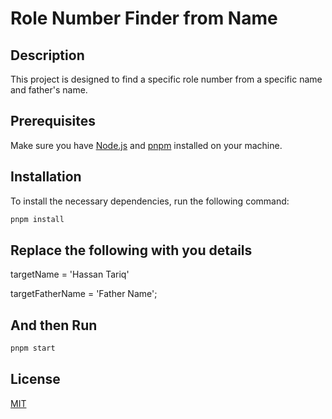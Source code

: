 # Role Number Finder from Name

## Description

This project is designed to find a specific role number from a specific name and father's name.

## Prerequisites

Make sure you have [Node.js](https://nodejs.org/) and [pnpm](https://pnpm.js.org/) installed on your machine.

## Installation

To install the necessary dependencies, run the following command:



```bash
pnpm install
```
## Replace the following with you details
targetName = 'Hassan Tariq'

targetFatherName = 'Father Name';


## And then Run 
```bash
pnpm start
```


## License

[MIT](https://choosealicense.com/licenses/mit/)